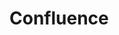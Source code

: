 # Confluence

<include repo_url="https://github.com/foliant-docs/foliantcontrib.confluence.git" path="README.md" sethead="2" nohead="true" from_heading="Confluence Preprocessor for Foliant"></include>
